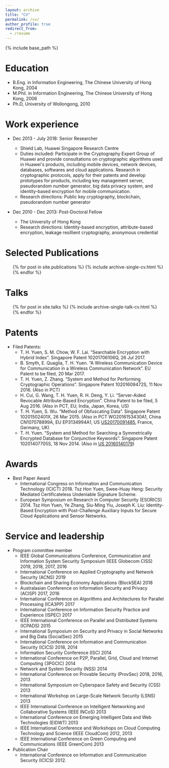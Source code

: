 ```yaml
---
layout: archive
title: "CV"
permalink: /cv/
author_profile: true
redirect_from:
  - /resume
---
```


{% include base_path %}

Education
======
* B.Eng. in Information Engineering, The Chinese University of Hong Kong, 2004
* M.Phil. in Information Engineering, The Chinese University of Hong Kong, 2006
* Ph.D, University of Wollongong, 2010

Work experience
======
* Dec 2013 - July 2018: Senior Researcher
  * Shield Lab, Huawei Singapore Research Centre
  * Duties included: Participate in the Cryptography Expert Group of Huawei and provide consultations on cryptographic
algorithms used in Huawei's products, including mobile devices, network devices, databases, softwares and cloud applications. Research in cryptographic protocols, apply for their patents and develop prototypes for products, including key management server, pseudorandom number generator, big data privacy system, and identity-based encryption for mobile communication.
  * Research directions: Public key cryptography, blockchain, pseudorandom number generator 

* Dec 2010 - Dec 2013: Post-Doctoral Fellow
  * The University of Hong Kong
  * Research directions: Identity-based encryption, attribute-based encryption, leakage resillient cryptography, anonymous credential


Selected Publications
======
  <ul>{% for post in site.publications %}
    {% include archive-single-cv.html %}
  {% endfor %}</ul>
  
Talks
======
  <ul>{% for post in site.talks %}
    {% include archive-single-talk-cv.html %}
  {% endfor %}</ul>
  
Patents
======
* Filed Patents:
  * T. H. Yuen, S. M. Chow, W. F. Lai. “Searchable Encryption with Hybrid Index”. Singapore Patent 10201706106Q, 26 Jul 2017.
  * B. Smyth, E. Quaglia, T. H. Yuen. “A Wireless Communication Device for Communication in a Wireless Communication Network”. EU Patent  to be filed, 20 Mar 2017.
  * T. H. Yuen, Z. Zhang. “System and Method for Performing Cryptographic Operations”. Singapore Patent 10201609472S, 11 Nov 2016. (Also in PCT)
  * H. Cui, G. Wang, T. H. Yuen, R. H. Deng, Y. Li. “Server-Aided Revocable Attribute-Based Encryption”. China Patent to be filed, 5 Aug 2016. (Also in PCT, EU, India, Japan, Korea, US)
  * T. H. Yuen, S. Wu. “Method of Obfuscating Data”. Singapore Patent 10201502401X, 26 Mar 2015. (Also in PCT WO2016153430A1, China CN107078899A, EU EP3134994A1, US [US20170091485](http://www.freepatentsonline.com/y2017/0091485.html), France, Germany, UK)
  * T. H. Yuen. “System and Method for Searching a Symmetrically Encrypted Database for Conjunctive Keywords”. Singapore Patent 10201407705S, 18 Nov 2014. (Also in [US 20160140179](https://patents.justia.com/patent/20160140179))
  
Awards
======  
* Best Paper Award
  * International Congress on Information and Communication Technology (ICICT) 2018. Tsz Hon Yuen, Swee-Huay Heng: Security Mediated Certificateless Undeniable Signature Scheme.
  * European Symposium on Research in Computer Security (ESORICS) 2014. Tsz Hon Yuen, Ye Zhang, Siu-Ming Yiu, Joseph K. Liu: Identity-Based Encryption with Post-Challenge Auxiliary Inputs for Secure Cloud Applications and Sensor Networks. 
 
Service and leadership
======
* Program committee member
  * IEEE Global Communications Conference, Communication and Information System Security Symposium (IEEE Globecom CISS) 2019, 2018, 2017, 2016
  * International Conference on Applied Cryptography and Network Security (ACNS) 2019
  * Blockchain and Sharing Economy Applications (BlockSEA) 2018
  * Australasian Conference on Information Security and Privacy (ACISP) 2017, 2016
  * International Conference on Algorithms and Architectures for Parallel Processing (ICA3PP) 2017
  * International Conference on Information Security Practice and Experience (ISPEC) 2017
  * IEEE International Conference on Parallel and Distributed Systems (ICPADS) 2015
  * International Symposium on Security and Privacy in Social Networks and Big Data (SocialSec) 2015
  * International Conference on Information and Communication Security (ICICS) 2018, 2014
  * Information Security Conference (ISC) 2014
  * International Conference on P2P, Parallel, Grid, Cloud and Internet Computing (3PGCIC) 2014
  * Network and System Security (NSS) 2014
  * International Conference on Provable Security (ProvSec) 2018, 2016, 2013
  * International Symposium on Cyberspace Safety and Security (CSS) 2013
  * International Workshop on Large-Scale Network Security (LSNS) 2013
  * IEEE International Conference on Intelligent Networking and Collaborative Systems (IEEE INCoS) 2013
  * International Conference on Emerging Intelligent Data and Web Technologies (EIDWT) 2013
  * IEEE International Conference and Workshops on Cloud Computing Technology and Science (IEEE
CloudCom) 2012, 2013
  * IEEE International Conference on Green Computing and Communications (IEEE GreenCom) 2013
* Publication Chair 
  * International Conference on Information and Communication Security (ICICS) 2012.
